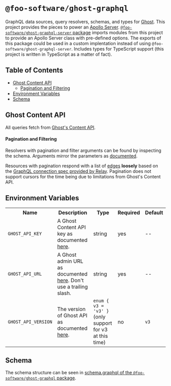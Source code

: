 # `@foo-software/ghost-graphql`

GraphQL data sources, query resolvers, schemas, and types for [Ghost](https://ghost.org/). This project provides the pieces to power an [Apollo Server](https://www.apollographql.com/docs/apollo-server/). [`@foo-software/ghost-graphql-server` package](https://github.com/foo-software/ghost-graphql/tree/master/packages/ghost-graphql) imports modules from this project to provide an Apollo Server class with pre-defined options. The exports of this package could be used in a custom implentation instead of using `@foo-software/ghost-graphql-server`. Includes types for TypeScript support (this project is written in TypeScript as a matter of fact).

## Table of Contents

- [Ghost Content API](#ghost-content-api)
  - [Pagination and Filtering](#pagination-and-filtering)
- [Environment Variables](#environment-variables)
- [Schema](#schema)

## Ghost Content API

All queries fetch from [Ghost's Content API](https://ghost.org/docs/api/v3/content).

#### Pagination and Filtering

Resolvers with pagination and filter arguments can be found by inspecting the schema. Arguments mirror the parameters as [documented](https://ghost.org/docs/api/v3/content/#parameters).

Resources with pagination respond with a list of [edges](https://graphql.org/learn/pagination/#pagination-and-edges) **loosely** based on the [GraphQL connection spec provided by Relay](https://relay.dev/graphql/connections.htm). Pagination does not support cursors for the time being due to limitations from Ghost's Content API.

## Environment Variables

<table>
  <tr>
    <th>Name</th>
    <th>Description</th>
    <th>Type</th>
    <th>Required</th>
    <th>Default</th>
  </tr>
  <tr>
    <td><code>GHOST_API_KEY</code></td>
    <td>A Ghost Content API key as documented <a href="https://ghost.org/docs/api/v3/content/#key">here</a>.</td>
    <td>string</td>
    <td>yes</td>
    <td>--</td>
  </tr>
  <tr>
    <td><code>GHOST_API_URL</code></td>
    <td>A Ghost admin URL as documented <a href="https://ghost.org/docs/api/v3/content/#url">here</a>. Don't use a trailing slash.</td>
    <td>string</td>
    <td>yes</td>
    <td>--</td>
  </tr>
  <tr>
    <td><code>GHOST_API_VERSION</code></td>
    <td>The version of Ghost API as documented <a href="https://ghost.org/docs/api/v3/content/#path--version">here</a>.</td>
    <td><code>enum { v3 = 'v3' }</code>(only support for v3 at this time)</td>
    <td>no</td>
    <td><code>v3</code></td>
  </tr>
</table>

## Schema

The schema structure can be seen in [schema.graphql of the `@foo-software/ghost-graphql` package](schema.graphql).
